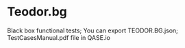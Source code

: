 # Teodor.bg
 Black box functional tests;
You can export TEODOR.BG.json; TestCasesManual.pdf file in QASE.io
